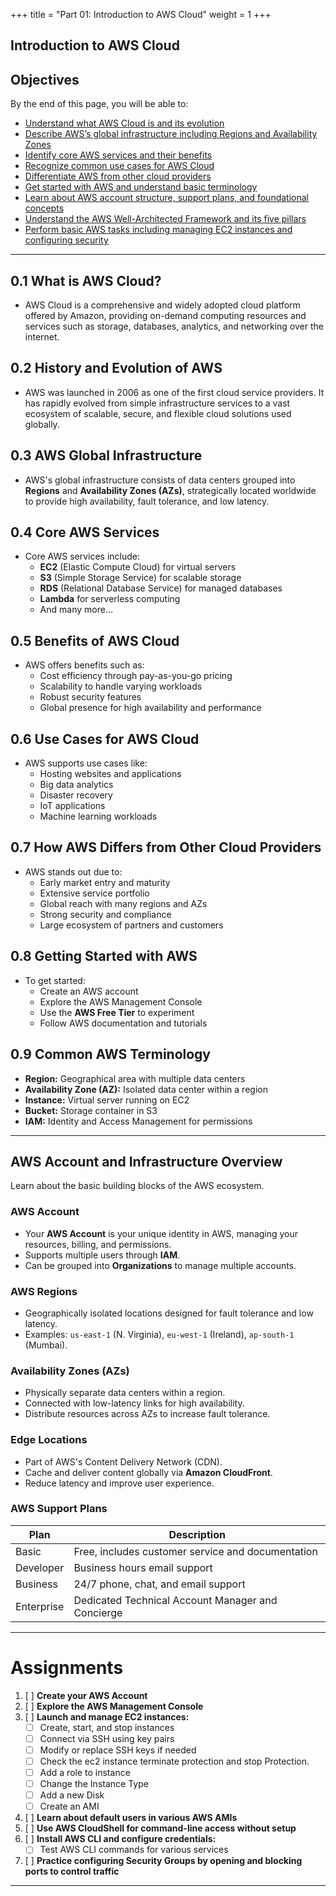 +++
title = "Part 01: Introduction to AWS Cloud"
weight = 1
+++

##  Introduction to AWS Cloud

## Objectives

By the end of this page, you will be able to:

- [Understand what AWS Cloud is and its evolution](#01-what-is-aws-cloud)
- [Describe AWS’s global infrastructure including Regions and Availability Zones](#03-aws-global-infrastructure)
- [Identify core AWS services and their benefits](#04-core-aws-services)
- [Recognize common use cases for AWS Cloud](#06-use-cases-for-aws-cloud)
- [Differentiate AWS from other cloud providers](#07-how-aws-differs-from-other-cloud-providers)
- [Get started with AWS and understand basic terminology](#08-getting-started-with-aws)
- [Learn about AWS account structure, support plans, and foundational concepts](#aws-account-and-infrastructure-overview)
- [Understand the AWS Well-Architected Framework and its five pillars](#aws-well-architected-framework)
- [Perform basic AWS tasks including managing EC2 instances and configuring security](#assignments)

---

## 0.1 What is AWS Cloud? <a id="01-what-is-aws-cloud"></a>

- AWS Cloud is a comprehensive and widely adopted cloud platform offered by Amazon, providing on-demand computing resources and services such as storage, databases, analytics, and networking over the internet.

## 0.2 History and Evolution of AWS

- AWS was launched in 2006 as one of the first cloud service providers. It has rapidly evolved from simple infrastructure services to a vast ecosystem of scalable, secure, and flexible cloud solutions used globally.

## 0.3 AWS Global Infrastructure <a id="03-aws-global-infrastructure"></a>

- AWS's global infrastructure consists of data centers grouped into **Regions** and **Availability Zones (AZs)**, strategically located worldwide to provide high availability, fault tolerance, and low latency.

## 0.4 Core AWS Services <a id="04-core-aws-services"></a>

- Core AWS services include:
  - **EC2** (Elastic Compute Cloud) for virtual servers
  - **S3** (Simple Storage Service) for scalable storage
  - **RDS** (Relational Database Service) for managed databases
  - **Lambda** for serverless computing
  - And many more...

## 0.5 Benefits of AWS Cloud

- AWS offers benefits such as:
  - Cost efficiency through pay-as-you-go pricing
  - Scalability to handle varying workloads
  - Robust security features
  - Global presence for high availability and performance

## 0.6 Use Cases for AWS Cloud <a id="06-use-cases-for-aws-cloud"></a>

- AWS supports use cases like:
  - Hosting websites and applications
  - Big data analytics
  - Disaster recovery
  - IoT applications
  - Machine learning workloads

## 0.7 How AWS Differs from Other Cloud Providers <a id="07-how-aws-differs-from-other-cloud-providers"></a>

- AWS stands out due to:
  - Early market entry and maturity
  - Extensive service portfolio
  - Global reach with many regions and AZs
  - Strong security and compliance
  - Large ecosystem of partners and customers

## 0.8 Getting Started with AWS <a id="08-getting-started-with-aws"></a>

- To get started:
  - Create an AWS account
  - Explore the AWS Management Console
  - Use the **AWS Free Tier** to experiment
  - Follow AWS documentation and tutorials

## 0.9 Common AWS Terminology

- **Region:** Geographical area with multiple data centers  
- **Availability Zone (AZ):** Isolated data center within a region  
- **Instance:** Virtual server running on EC2  
- **Bucket:** Storage container in S3  
- **IAM:** Identity and Access Management for permissions  

---

## AWS Account and Infrastructure Overview <a id="aws-account-and-infrastructure-overview"></a>

Learn about the basic building blocks of the AWS ecosystem.

### AWS Account

- Your **AWS Account** is your unique identity in AWS, managing your resources, billing, and permissions.
- Supports multiple users through **IAM**.
- Can be grouped into **Organizations** to manage multiple accounts.

### AWS Regions

- Geographically isolated locations designed for fault tolerance and low latency.
- Examples: `us-east-1` (N. Virginia), `eu-west-1` (Ireland), `ap-south-1` (Mumbai).

### Availability Zones (AZs)

- Physically separate data centers within a region.
- Connected with low-latency links for high availability.
- Distribute resources across AZs to increase fault tolerance.

### Edge Locations

- Part of AWS's Content Delivery Network (CDN).
- Cache and deliver content globally via **Amazon CloudFront**.
- Reduce latency and improve user experience.

### AWS Support Plans

| Plan       | Description                                   |
|------------|-----------------------------------------------|
| Basic      | Free, includes customer service and documentation |
| Developer  | Business hours email support                   |
| Business   | 24/7 phone, chat, and email support            |
| Enterprise | Dedicated Technical Account Manager and Concierge |

---


# Assignments <a id="assignments"></a>
1. [ ] **Create your AWS Account**
2. [ ] **Explore the AWS Management Console**
3. [ ] **Launch and manage EC2 instances:**
    - [ ] Create, start, and stop instances
    - [ ] Connect via SSH using key pairs
    - [ ] Modify or replace SSH keys if needed
    - [ ] Check the ec2 instance terminate protection and stop Protection.
    - [ ] Add a role to instance
    - [ ] Change the Instance Type
    - [ ] Add a new Disk
    - [ ] Create an AMI
4. [ ] **Learn about default users in various AWS AMIs**
5. [ ] **Use AWS CloudShell for command-line access without setup**
6. [ ] **Install AWS CLI and configure credentials:**
    - [ ] Test AWS CLI commands for various services
7. [ ] **Practice configuring Security Groups by opening and blocking ports to control traffic**

---

